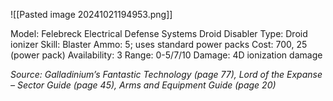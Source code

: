 ![[Pasted image 20241021194953.png]]

Model: Felebreck Electrical Defense Systems Droid Disabler
Type: Droid ionizer
Skill: Blaster
Ammo: 5; uses standard power packs
Cost: 700, 25 (power pack)
Availability: 3
Range: 0-5/7/10
Damage: 4D ionization damage

*Source: Galladinium’s Fantastic Technology (page 77), Lord of the Expanse – Sector Guide (page 45), Arms and Equipment Guide (page 20)*